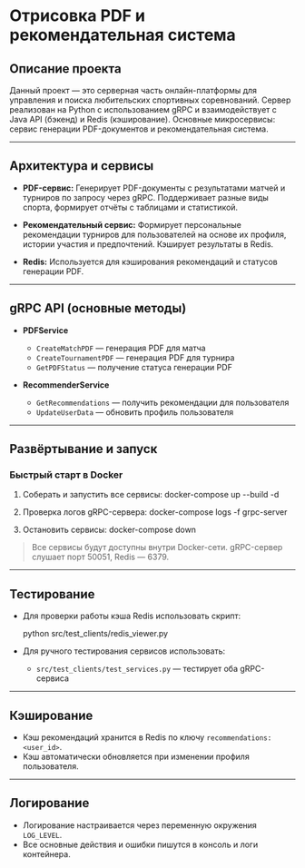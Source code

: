 # Отрисовка PDF и рекомендательная система

## Описание проекта

Данный проект — это серверная часть онлайн-платформы для управления и поиска любительских спортивных соревнований. Сервер реализован на Python с использованием gRPC и взаимодействует с Java API (бэкенд) и Redis (кэширование). Основные микросервисы: сервис генерации PDF-документов и рекомендательная система.

---

## Архитектура и сервисы

- **PDF-сервис:**
  Генерирует PDF-документы с результатами матчей и турниров по запросу через gRPC. Поддерживает разные виды спорта, формирует отчёты с таблицами и статистикой.

- **Рекомендательный сервис:**
  Формирует персональные рекомендации турниров для пользователей на основе их профиля, истории участия и предпочтений. Кэширует результаты в Redis.

- **Redis:**
  Используется для кэширования рекомендаций и статусов генерации PDF.


---

## gRPC API (основные методы)

- **PDFService**
  - `CreateMatchPDF` — генерация PDF для матча
  - `CreateTournamentPDF` — генерация PDF для турнира
  - `GetPDFStatus` — получение статуса генерации PDF

- **RecommenderService**
  - `GetRecommendations` — получить рекомендации для пользователя
  - `UpdateUserData` — обновить профиль пользователя

---

## Развёртывание и запуск

### Быстрый старт в Docker

1. Соберать и запустить все сервисы:
   docker-compose up --build -d

2. Проверка логов gRPC-сервера:
   docker-compose logs -f grpc-server

3. Остановить сервисы:
   docker-compose down


> Все сервисы будут доступны внутри Docker-сети. gRPC-сервер слушает порт 50051, Redis — 6379.

---

## Тестирование

- Для проверки работы кэша Redis использовать скрипт:

  python src/test_clients/redis_viewer.py

- Для ручного тестирования сервисов использовать:
  - `src/test_clients/test_services.py` — тестирует оба gRPC-сервиса

---

## Кэширование

- Кэш рекомендаций хранится в Redis по ключу `recommendations:<user_id>`.
- Кэш автоматически обновляется при изменении профиля пользователя.

---

## Логирование

- Логирование настраивается через переменную окружения `LOG_LEVEL`.
- Все основные действия и ошибки пишутся в консоль и логи контейнера.

